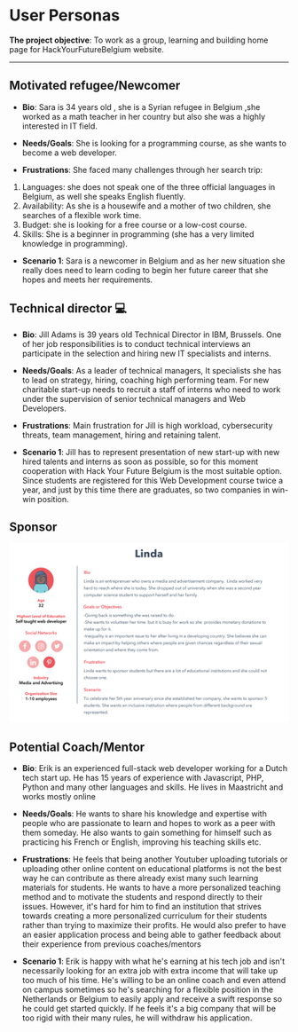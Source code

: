# User Personas

**The project objective**: To work as a group, learning and building home page
for HackYourFutureBelgium website.

<!-- some introduction -->

---

<!-- a persona -->

## Motivated refugee/Newcomer

- **Bio**: Sara is 34 years old , she is a Syrian refugee in Belgium ,she worked
  as a math teacher in her country but also she was a highly interested in IT
  field.

- **Needs/Goals**: She is looking for a programming course, as she wants to
  become a web developer.

- **Frustrations**: She faced many challenges through her search trip:

1. Languages: she does not speak one of the three official languages in Belgium,
   as well she speaks English fluently.
2. Availability: As she is a housewife and a mother of two children, she
   searches of a flexible work time.
3. Budget: she is looking for a free course or a low-cost course.
4. Skills: She is a beginner in programming (she has a very limited knowledge in
   programming).

- **Scenario 1**: Sara is a newcomer in Belgium and as her new situation she
  really does need to learn coding to begin her future career that she hopes and
  meets her requirements.

## Technical director 💻

- **Bio**: Jill Adams is 39 years old Technical Director in IBM, Brussels. One
  of her job responsibilities is to conduct technical interviews an participate
  in the selection and hiring new IT specialists and interns.

- **Needs/Goals**: As a leader of technical managers, It specialists she has to
  lead on strategy, hiring, coaching high performing team. For new charitable
  start-up needs to recruit a staff of interns who need to work under the
  supervision of senior technical managers and Web Developers.

- **Frustrations**: Main frustration for Jill is high workload, cybersecurity
  threats, team management, hiring and retaining talent.

- **Scenario 1**: Jill has to represent presentation of new start-up with new
  hired talents and interns as soon as possible, so for this moment cooperation
  with Hack Your Future Belgium is the most suitable option. Since students are
  registered for this Web Development course twice a year, and just by this time
  there are graduates, so two companies in win-win position.

## Sponsor

![sponsor](assets/user_persona2.png)

## Potential Coach/Mentor

- **Bio**: Erik is an experienced full-stack web developer working for a Dutch
  tech start up. He has 15 years of experience with Javascript, PHP, Python and
  many other languages and skills. He lives in Maastricht and works mostly
  online

- **Needs/Goals**: He wants to share his knowledge and expertise with people who
  are passionate to learn and hopes to work as a peer with them someday. He also
  wants to gain something for himself such as practicing his French or English,
  improving his teaching skills etc.

- **Frustrations**: He feels that being another Youtuber uploading tutorials or
  uploading other online content on educational platforms is not the best way he
  can contribute as there already exist many such learning materials for
  students. He wants to have a more personalized teaching method and to motivate
  the students and respond directly to their issues. However, it's hard for him
  to find an institution that strives towards creating a more personalized
  curriculum for their students rather than trying to maximize their profits. He
  would also prefer to have an easier application process and being able to
  gather feedback about their experience from previous coaches/mentors

- **Scenario 1**: Erik is happy with what he's earning at his tech job and isn't
  necessarily looking for an extra job with extra income that will take up too
  much of his time. He's willing to be an online coach and even attend on campus
  sometimes so he's searching for a flexible position in the Netherlands or
  Belgium to easily apply and receive a swift response so he could get started
  quickly. If he feels it's a big company that will be too rigid with their many
  rules, he will withdraw his application.
